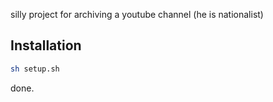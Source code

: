silly project for archiving a youtube channel (he is nationalist)
## Installation
```sh
sh setup.sh
```
done.
